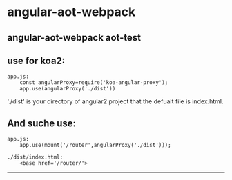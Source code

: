 # angular-aot-webpack
angular-aot-webpack
aot-test
-----
use for koa2:
-----
    app.js:
        const angularProxy=require('koa-angular-proxy');
        app.use(angularProxy('./dist'))

'./dist' is your directory of angular2 project that the defualt file is index.html.

And suche use:
-----
    app.js:             
        app.use(mount('/router',angularProxy('./dist')));
        
    ./dist/index.html:  
        <base href='/router/'>

-----
    
